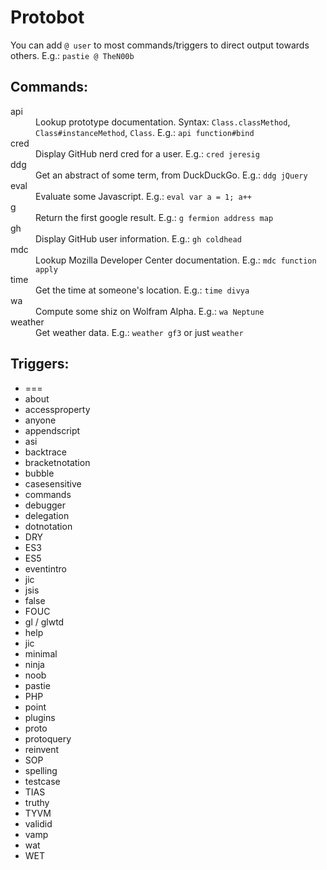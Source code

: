 # Protobot

You can add `@ user` to most commands/triggers to direct output towards others. E.g.: `pastie @ TheN00b`

## Commands:

<dl>
  <dt>api</dt>
  <dd>Lookup prototype documentation. Syntax: <code>Class.classMethod</code>, <code>Class#instanceMethod</code>, <code>Class</code>. E.g.: <code>api function#bind</code></dd>

  <dt>cred</dt>
  <dd>Display GitHub nerd cred for a user. E.g.: <code>cred jeresig</code></dd>

  <dt>ddg</dt>
  <dd>Get an abstract of some term, from DuckDuckGo. E.g.: <code>ddg jQuery</code></dd>

  <dt>eval</dt>
  <dd>Evaluate some Javascript. E.g.: <code>eval var a = 1; a++</code></dd>

  <dt>g</dt>
  <dd>Return the first google result. E.g.: <code>g fermion address map</code></dd>

  <dt>gh</dt>
  <dd>Display GitHub user information. E.g.: <code>gh coldhead</code></dd>

  <dt>mdc</dt>
  <dd>Lookup Mozilla Developer Center documentation. E.g.: <code>mdc function apply</code></dd>

  <dt>time</dt>
  <dd>Get the time at someone's location. E.g.: <code>time divya</code></dd>

  <dt>wa</dt>
  <dd>Compute some shiz on Wolfram Alpha. E.g.: <code>wa Neptune</code></dd>

  <dt>weather</dt>
  <dd>Get weather data. E.g.: <code>weather gf3</code> or just <code>weather</code></dd>
</dl>

## Triggers:

* ===
* about
* accessproperty
* anyone
* appendscript
* asi
* backtrace
* bracketnotation
* bubble
* casesensitive
* commands
* debugger
* delegation
* dotnotation
* DRY
* ES3
* ES5
* eventintro
* jic
* jsis
* false
* FOUC
* gl / glwtd
* help
* jic
* minimal
* ninja
* noob
* pastie
* PHP
* point
* plugins
* proto
* protoquery
* reinvent
* SOP
* spelling
* testcase
* TIAS
* truthy
* TYVM
* validid
* vamp
* wat
* WET

